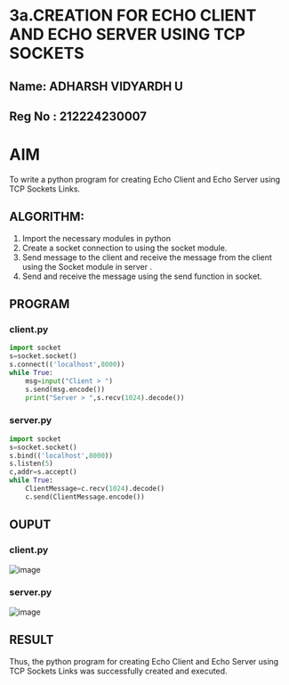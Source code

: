 # 3a.CREATION FOR ECHO CLIENT AND ECHO SERVER USING TCP SOCKETS
## Name: ADHARSH VIDYARDH U
## Reg No : 212224230007
# AIM
To write a python program for creating Echo Client and Echo Server using TCP
Sockets Links.
## ALGORITHM:
1. Import the necessary modules in python
2. Create a socket connection to using the socket module.
3. Send message to the client and receive the message from the client using the Socket module in
 server .
4. Send and receive the message using the send function in socket.
## PROGRAM
### client.py
```python
import socket
s=socket.socket()
s.connect(('localhost',8000))
while True:
    msg=input("Client > ")
    s.send(msg.encode())
    print("Server > ",s.recv(1024).decode())
```
### server.py
```python
import socket
s=socket.socket()
s.bind(('localhost',8000))
s.listen(5)
c,addr=s.accept()
while True:
    ClientMessage=c.recv(1024).decode()
    c.send(ClientMessage.encode())
```
## OUPUT
### client.py
![image](https://github.com/user-attachments/assets/11ffcd15-c572-4a32-ba93-38ef8637acc9)

### server.py
![image](https://github.com/user-attachments/assets/e744e112-4b7d-4c2d-bade-26792494d0aa)

## RESULT
Thus, the python program for creating Echo Client and Echo Server using TCP Sockets Links 
was successfully created and executed.

